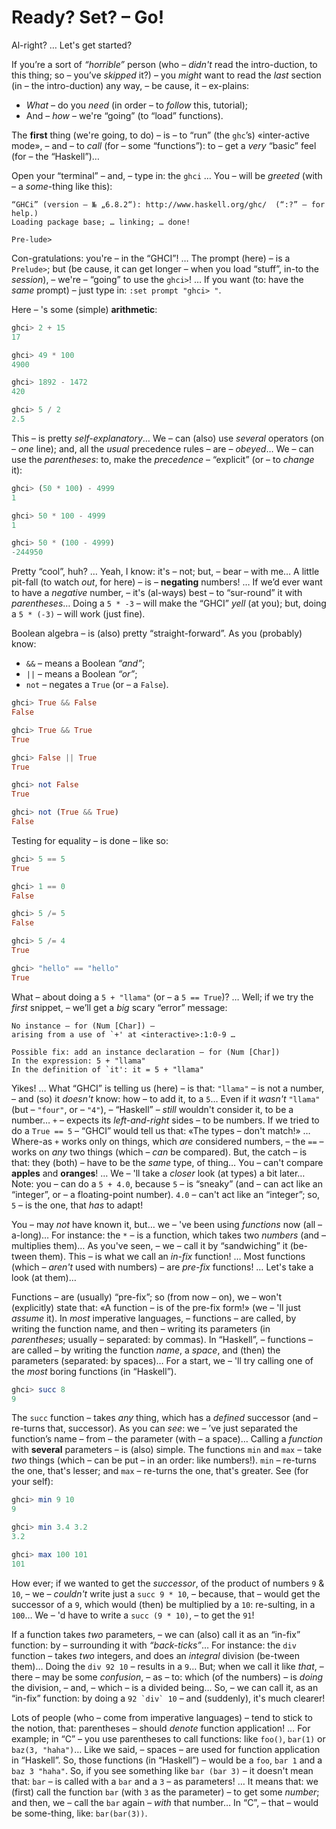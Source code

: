 # Ready? Set? – Go!

Al-right? … Let's get started?

If you’re a sort of _“horrible”_ person (who – *didn't* read the intro-duction, to this thing; so – you’ve *skipped* it?) – you *might* want to read the *last* section (in – the intro-duction) any way, – be cause, it – ex-plains: 
- *What* – do you *need* (in order – to *follow* this, tutorial);
- And – *how* – we're “going” (to “load” functions).

The **first** thing (we're going, to do) – is – to “run” (the `ghc`’s) «inter-active mode», – and – to *call* (for – some “functions”): to – get a *very* “basic” feel (for – the “Haskell”)…

Open your “terminal” – and, – type in: the `ghci` … You – will be *greeted* (with – a *some*-thing like this): 

```text
“GHCi” (version – № „6.8.2“): http://www.haskell.org/ghc/  (“:?” – for help.)
Loading package base; … linking; … done!  

Pre-lude>  
```

Con-gratulations: you're – in the “GHCI”! … The prompt (here) – is a `Prelude>`; but (be cause, it can get longer – when you load “stuff”, in-to the *session*), – we're – “going” to use the `ghci>`! … If you want (to: have the *same* prompt) – just type in: `:set prompt "ghci> "`.

Here – 's some (simple) **arithmetic**:

```haskell
ghci> 2 + 15  
17  

ghci> 49 * 100  
4900  

ghci> 1892 - 1472  
420  

ghci> 5 / 2  
2.5  
```

This – is pretty *self-explanatory*… We – can (also) use *several* operators (on – *one* line); and, all the *usual* precedence rules – are – *obeyed*… We – can use the *parentheses*: to, make the *precedence* – “explicit” (or – to *change* it):

```haskell
ghci> (50 * 100) - 4999  
1  

ghci> 50 * 100 - 4999  
1  

ghci> 50 * (100 - 4999)  
-244950  
```

Pretty “cool”, huh? … Yeah, I know: it's – not; but, – bear – with me… A little pit-fall (to watch *out*, for here) – is – **negating** numbers! … If we’d ever want to have a *negative* number, – it's (al-ways) best – to “sur-round” it with *parentheses*… Doing a `5 * -3` – will make the “GHCI” *yell* (at you); but, doing a `5 * (-3)` – will work (just fine). 

Boolean algebra – is (also) pretty “straight-forward”. As you (probably) know: 
- `&&` – means a Boolean _“and”_;
- `||` – means a Boolean _“or”_;
- `not` – negates a `True` (or – a `False`).


```haskell
ghci> True && False  
False  

ghci> True && True  
True  

ghci> False || True  
True   

ghci> not False  
True  

ghci> not (True && True)  
False
```

Testing for equality – is done – like so:

 ```haskell
ghci> 5 == 5  
True  

ghci> 1 == 0  
False  

ghci> 5 /= 5  
False  

ghci> 5 /= 4  
True  

ghci> "hello" == "hello"  
True   
```

What – about doing a `5 + "llama"` (or – a `5 == True`)? … Well; if we try the *first* snippet, – we’ll get a *big* scary “error” message:

```text
No instance – for (Num [Char]) –
arising from a use of `+' at <interactive>:1:0-9 …

Possible fix: add an instance declaration – for (Num [Char])  
In the expression: 5 + "llama"  
In the definition of `it': it = 5 + "llama"   
```

Yikes! … What “GHCI” is telling us (here) – is that: `"llama"` – is not a number, – and (so) it *doesn't* know: how – to add it, to a `5`… Even if it *wasn't* `"llama"` (but – `"four"`, or – `"4"`), – “Haskell” – *still* wouldn't consider it, to be a number… `+` – expects its *left-and-right* sides – to be numbers. If we tried to do a `True == 5` – “GHCI” would tell us that: «The types – don't match!» … Where-as `+` works only on things, which *are* considered numbers, – the `==` – works on *any* two things (which – *can* be compared). But, the catch – is that: they (both) – have to be the *same* type, of thing… You – can't compare **apples** and **oranges**! … We – 'll take a *closer* look (at types) a bit later… Note: you – can do a `5 + 4.0`, because `5` – is “sneaky” (and – can act like an “integer”, or – a floating-point number). `4.0` – can't act like an “integer”; so, `5` – is the one, that *has* to adapt!

You – may *not* have known it, but… we – 've been using *functions* now (all – a-long)… For instance: the `*` – is a function, which takes two *numbers* (and – multiplies them)… As you've seen, – we – call it by “sandwiching” it (be-tween them). This – is what we call an _in-fix_ function! … Most functions (which – *aren't* used with numbers) – are _pre-fix_
functions! … Let's take a look (at them)…

Functions – are (usually) “pre-fix”; so (from now – on), we  – won't (explicitly) state that: «A function – is of the pre-fix form!» (we – 'll just *assume* it). In *most* imperative languages, – functions – are called, by writing the function name, and then –  writing its parameters (in *parentheses*; usually – separated: by commas). In “Haskell”, – functions – are called – by writing the function *name*, a *space*, and (then) the parameters (separated: by spaces)… For a start,  we – 'll try calling one of the *most* boring functions (in “Haskell”). 

```haskell
ghci> succ 8  
9   
```

The `succ` function – takes *any* thing, which has a *defined* successor (and – re-turns that, successor). As you can *see*: we – ’ve just separated the function’s name – from – the parameter (with – a space)… Calling a *function* with **several** parameters – is (also) simple. The functions `min` and `max`  – take *two* things (which – can be put – in an order: like numbers!). `min` – re-turns the one, that's lesser; and `max` – re-turns the one, that's greater. See (for your self): 

```haskell
ghci> min 9 10  
9  

ghci> min 3.4 3.2  
3.2  

ghci> max 100 101  
101   
```

How ever; if we wanted to get the *successor*, of the product of numbers `9` & `10`, – we – *couldn't* write just a `succ 9 * 10`, – because, that – would get the successor of a `9`, which would (then) be multiplied by a `10`: re-sulting, in a `100`… We – 'd have to write a `succ (9 * 10)`, – to get the `91`!

If a function takes *two* parameters, – we can (also) call it as an “in-fix” function: by – surrounding it with *“back-ticks”*… For instance: the `div` function – takes *two* integers, and does an *integral* division (be-tween them)… Doing the `div 92 10` – results in a `9`… But; when we call it like *that*, – there – may be some *confusion*, – as – to: which (of the numbers) – is *doing* the division, – and, – which – is a divided being… So, – we can call it, as an “in-fix” function: by doing a ``92 `div` 10`` – and (suddenly), it's much clearer!

Lots of people (who – come from imperative languages) – tend to stick to the notion, that: parentheses – should *denote* function application! … For example; in “C” – you use parentheses to call functions: like `foo()`, `bar(1)` or `baz(3, "haha")`… Like we said, – spaces – are used for function application in “Haskell”. So, those functions (in “Haskell”) – would be a `foo`, `bar 1` and a `baz 3 "haha"`. So, if you see something like `bar (bar 3)` – it doesn't mean that: `bar` – is called with a `bar` and a `3` – as parameters! … It means that: we (first) call the function `bar` (with `3` as the parameter) – to get some *number*; and then, we – call the `bar` again – *with* that number… In “C”, – that – would be some-thing, like: `bar(bar(3))`.